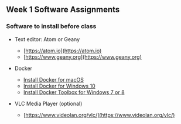 ## Week 1 Software Assignments

### Software to install before class

- Text editor: Atom or Geany
    - [https://atom.io](https://atom.io)
    - [https://www.geany.org](https://www.geany.org)

- Docker
    - [Install Docker for macOS](https://docs.docker.com/docker-for-mac/install/#install-and-run-docker-for-mac)
    - [Install Docker for Windows 10](tutorials/Docker_install_Windows.md)
    - [Install Docker Toolbox for Windows 7 or 8](https://docs.docker.com/toolbox/toolbox_install_windows/)

- VLC Media Player (optional)
    - [https://www.videolan.org/vlc/](https://www.videolan.org/vlc/)
